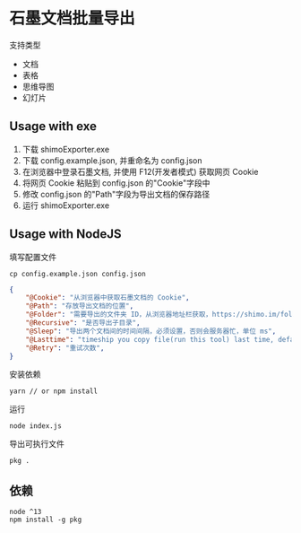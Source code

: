 # 石墨文档批量导出

支持类型

- 文档
- 表格
- 思维导图
- 幻灯片

## Usage with exe

1. 下载 shimoExporter.exe
2. 下载 config.example.json, 并重命名为 config.json
3. 在浏览器中登录石墨文档, 并使用 F12(开发者模式) 获取网页 Cookie
4. 将网页 Cookie 粘贴到 config.json 的"Cookie"字段中
5. 修改 config.json 的"Path"字段为导出文档的保存路径
6. 运行 shimoExporter.exe

## Usage with NodeJS

填写配置文件

```shell
cp config.example.json config.json
```

```config.json
{
    "@Cookie": "从浏览器中获取石墨文档的 Cookie",
    "@Path": "存放导出文档的位置",
    "@Folder": "需要导出的文件夹 ID，从浏览器地址栏获取，https://shimo.im/folder/xxx 中 xxx，全部导出则留空",
    "@Recursive": "是否导出子目录",
    "@Sleep": "导出两个文档间的时间间隔，必须设置，否则会服务器忙，单位 ms",
    "@Lasttime": "timeship you copy file(run this tool) last time, default 0 means to copy all files this time.",
    "@Retry": "重试次数",
}
```

安装依赖

```shell
yarn // or npm install
```

运行

```shell
node index.js
```

导出可执行文件

```shell
pkg .
```

## 依赖

```
node ^13
npm install -g pkg
```
